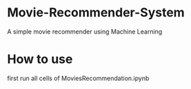 # Movie-Recommender-System
A simple movie recommender using Machine Learning

# How to use 
first run all cells of MoviesRecommendation.ipynb 
